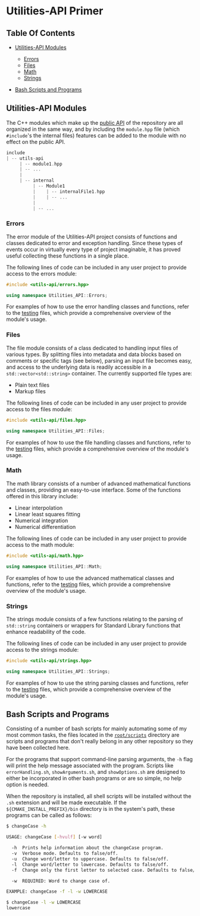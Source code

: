 # Utilities-API Primer

## Table Of Contents

- [Utilities-API Modules](#Utilities-API-Modules)

  - [Errors](#Errors)
  - [Files](#Files)
  - [Math](#Math)
  - [Strings](#Strings)

- [Bash Scripts and Programs](#Bash-Scripts-and-Programs)

## Utilities-API Modules

The C++ modules which make up the [public API](https://github.com/crdrisko/utilities-api/tree/master/include) of the repository are all organized in the same way, and by including the `module.hpp` file (which `#include`'s the internal files) features can be added to the module with no effect on the public API.

```C++
include
| -- utils-api
     | -- module1.hpp
     | -- ...
     |
     | -- internal
          | -- Module1
          |    | -- internalFile1.hpp
          |    | -- ...
          |
          | -- ...
```

### Errors

The error module of the Utilities-API project consists of functions and classes dedicated to error and exception handling. Since these types of events occur in virtually every type of project imaginable, it has proved useful collecting these functions in a single place.

The following lines of code can be included in any user project to provide access to the errors module:

```C++
#include <utils-api/errors.hpp>

using namespace Utilities_API::Errors;
```

For examples of how to use the error handling classes and functions, refer to the [testing](https://github.com/crdrisko/utilities-api/tree/master/test/TestErrors/testErrorFunctions.cpp) files, which provide a comprehensive overview of the module's usage.

### Files

The file module consists of a class dedicated to handling input files of various types. By splitting files into metadata and data blocks based on comments or specific tags (see below), parsing an input file becomes easy, and access to the underlying data is readily accessible in a `std::vector<std::string>` container. The currently supported file types are:

- Plain text files
- Markup files

The following lines of code can be included in any user project to provide access to the files module:

```C++
#include <utils-api/files.hpp>

using namespace Utilities_API::Files;
```

For examples of how to use the file handling classes and functions, refer to the [testing](https://github.com/crdrisko/utilities-api/tree/master/test/TestFiles/testFileFunctions.cpp) files, which provide a comprehensive overview of the module's usage.

### Math

The math library consists of a number of advanced mathematical functions and classes, providing an easy-to-use interface. Some of the functions offered in this library include:

- Linear interpolation
- Linear least squares fitting
- Numerical integration
- Numerical differentiation

The following lines of code can be included in any user project to provide access to the math module:

```C++
#include <utils-api/math.hpp>

using namespace Utilities_API::Math;
```

For examples of how to use the advanced mathematical classes and functions, refer to the [testing](https://github.com/crdrisko/utilities-api/tree/master/test/TestMath/testMathFunctions.cpp) files, which provide a comprehensive overview of the module's usage.

### Strings

The strings module consists of a few functions relating to the parsing of `std::string` containers or wrappers for Standard Library functions that enhance readability of the code.

The following lines of code can be included in any user project to provide access to the strings module:

```C++
#include <utils-api/strings.hpp>

using namespace Utilities_API::Strings;
```

For examples of how to use the string parsing classes and functions, refer to the [testing](https://github.com/crdrisko/utilities-api/tree/master/test/TestStrings/testStringFunctions.cpp) files, which provide a comprehensive overview of the module's usage.

## Bash Scripts and Programs

Consisting of a number of bash scripts for mainly automating some of my most common tasks, the files located in the [`root/scripts`](https://github.com/crdrisko/utilities-api/tree/master/scripts) directory are scripts and programs that don't really belong in any other repository so they have been collected here.

For the programs that support command-line parsing arguments, the `-h` flag will print the help message associated with the program. Scripts like `errorHandling.sh`, `showArguments.sh`, and `showOptions.sh` are designed to either be incorporated in other bash programs or are so simple, no help option is needed.

When the repository is installed, all shell scripts will be installed without the `.sh` extension and will be made executable. If the `${CMAKE_INSTALL_PREFIX}/bin` directory is in the system's path, these programs can be called as follows:

```bash
$ changeCase -h

USAGE: changeCase [-hvulf] [-w word]

  -h  Prints help information about the changeCase program.
  -v  Verbose mode. Defaults to false/off.
  -u  Change word/letter to uppercase. Defaults to false/off.
  -l  Change word/letter to lowercase. Defaults to false/off.
  -f  Change only the first letter to selected case. Defaults to false/off.

  -w  REQUIRED: Word to change case of.

EXAMPLE: changeCase -f -l -w LOWERCASE

$ changeCase -l -w LOWERCASE
lowercase
```
